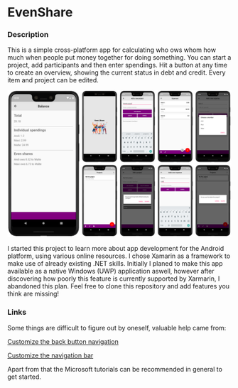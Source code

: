 # EvenShare

### Description

This is a simple cross-platform app for calculating who ows whom how much when people put money together for doing something. You can start a project, add participants and then enter spendings. Hit a button at any time to create an overview, showing the current status in debt and credit. Every item and project can be edited.

![Screenshot](/Images/Screen_compilation.jpg)

I started this project to learn more about app development for the Android platform, using various online resources. I chose Xamarin as a framework to make use of already existing .NET skills. Initially I planed to make this app available as a native Windows (UWP) application aswell, however after discovering how poorly this feature is currently supported by Xarmarin, I abandoned this plan. Feel free to clone this repository and add features you think are missing!

### Links

Some things are difficult to figure out by oneself, valuable help came from:

[Customize the back button navigation](https://theconfuzedsourcecode.wordpress.com/2017/03/12/lets-override-navigation-bar-back-button-click-in-xamarin-forms/)

[Customize the navigation bar](https://www.liudeyun.net/xamarin-custom-navbar-icon-text/)

Apart from that the Microsoft tutorials can be recommended in general to get started.
